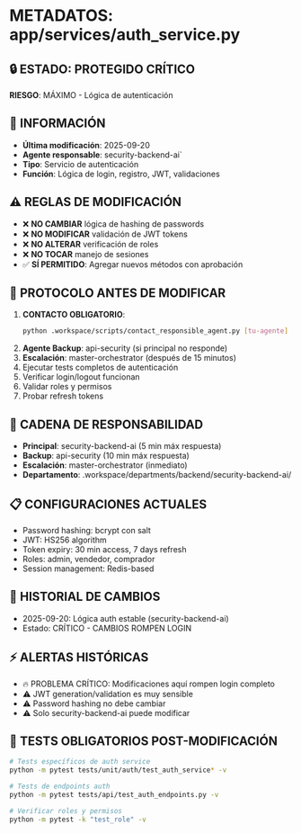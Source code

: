 # METADATOS: app/services/auth_service.py

## 🔒 ESTADO: PROTEGIDO CRÍTICO
**RIESGO**: MÁXIMO - Lógica de autenticación

## 📝 INFORMACIÓN
- **Última modificación**: 2025-09-20
- **Agente responsable**: security-backend-ai`
- **Tipo**: Servicio de autenticación
- **Función**: Lógica de login, registro, JWT, validaciones

## ⚠️ REGLAS DE MODIFICACIÓN
- ❌ **NO CAMBIAR** lógica de hashing de passwords
- ❌ **NO MODIFICAR** validación de JWT tokens
- ❌ **NO ALTERAR** verificación de roles
- ❌ **NO TOCAR** manejo de sesiones
- ✅ **SÍ PERMITIDO**: Agregar nuevos métodos con aprobación

## 🚨 PROTOCOLO ANTES DE MODIFICAR
1. **CONTACTO OBLIGATORIO**:
   ```bash
   python .workspace/scripts/contact_responsible_agent.py [tu-agente] app/services/auth_service.py [motivo]
   ```
2. **Agente Backup**: api-security (si principal no responde)
3. **Escalación**: master-orchestrator (después de 15 minutos)
4. Ejecutar tests completos de autenticación
5. Verificar login/logout funcionan
6. Validar roles y permisos
7. Probar refresh tokens

## 👥 CADENA DE RESPONSABILIDAD
- **Principal**: security-backend-ai (5 min máx respuesta)
- **Backup**: api-security (10 min máx respuesta)
- **Escalación**: master-orchestrator (inmediato)
- **Departamento**: .workspace/departments/backend/security-backend-ai/

## 📋 CONFIGURACIONES ACTUALES
- Password hashing: bcrypt con salt
- JWT: HS256 algorithm
- Token expiry: 30 min access, 7 days refresh
- Roles: admin, vendedor, comprador
- Session management: Redis-based

## 🔄 HISTORIAL DE CAMBIOS
- 2025-09-20: Lógica auth estable (security-backend-ai)
- Estado: CRÍTICO - CAMBIOS ROMPEN LOGIN

## ⚡ ALERTAS HISTÓRICAS
- 🔥 PROBLEMA CRÍTICO: Modificaciones aquí rompen login completo
- ⚠️ JWT generation/validation es muy sensible
- ⚠️ Password hashing no debe cambiar
- ⚠️ Solo security-backend-ai puede modificar

## 🧪 TESTS OBLIGATORIOS POST-MODIFICACIÓN
```bash
# Tests específicos de auth service
python -m pytest tests/unit/auth/test_auth_service* -v

# Tests de endpoints auth
python -m pytest tests/api/test_auth_endpoints.py -v

# Verificar roles y permisos
python -m pytest -k "test_role" -v
```